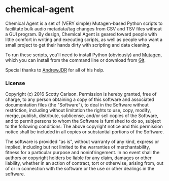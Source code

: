 # chemical-agent
Chemical Agent is a set of (VERY simple) Mutagen-based Python scripts to facilitate bulk audio metadata/tag changes from CSV and TSV files without a GUI program. By design, Chemical Agent is geared toward people with little comfort in writing and executing scripts, as well as people who want a small project to get their hands dirty with scripting and data cleaning. 

To run these scripts, you'll need to install Python (obviously) and [Mutagen](http://mutagen.readthedocs.io/), which you can install from the command line or download from [Git](https://github.com/quodlibet/mutagen).

Special thanks to [AndrewJDR](https://github.com/AndrewJDR) for all of his help.

### License
Copyright (c) 2016 Scotty Carlson. Permission is hereby granted, free of charge, to any person obtaining a copy of this software and associated documentation files (the "Software"), to deal in the Software without restriction, including without limitation the rights
to use, copy, modify, merge, publish, distribute, sublicense, and/or sell copies of the Software, and to permit persons to whom the Software is furnished to do so, subject to the following conditions: The above copyright notice and this permission notice shall be included in all copies or substantial portions of the Software.

The software is provided "as is", without warranty of any kind, express or implied, including but not limited to the warranties of merchantability, fitness for a particular purpose and noninfringement. In no event shall the authors or copyright holders be liable for any claim, damages or other liability, whether in an action of contract, tort or otherwise, arising from, out of or in connection with the software or the use or other dealings in the software.
